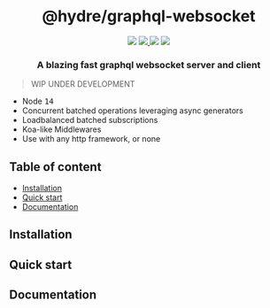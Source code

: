 <h1 align=center>@hydre/graphql-websocket</h1>
<p align=center>
  <img src="https://img.shields.io/github/license/hydreio/graphql-executor.svg?style=for-the-badge" />
  <a href="https://www.npmjs.com/package/@hydreio/graphql-executor">
    <img src="https://img.shields.io/npm/v/@hydreio/graphql-executor.svg?logo=npm&style=for-the-badge" />
  </a>
  <img src="https://img.shields.io/npm/dw/@hydreio/graphql-executor?logo=npm&style=for-the-badge" />
  <img src="https://img.shields.io/github/workflow/status/hydreio/graphql-executor/CI?logo=Github&style=for-the-badge" />
</p>

<h3 align=center>A blazing fast graphql websocket server and client</h3>

> WIP UNDER DEVELOPMENT

- Node <kbd>14</kbd>
- Concurrent batched operations leveraging async generators
- Loadbalanced batched subscriptions
- Koa-like Middlewares
- Use with any http framework, or none

## Table of content <!-- omit in toc -->

- [Installation](#installation)
- [Quick start](#quick-start)
- [Documentation](#documentation)

## Installation

## Quick start

## Documentation